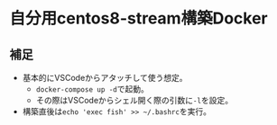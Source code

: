 # 自分用centos8-stream構築Docker

## 補足

* 基本的にVSCodeからアタッチして使う想定。
  * `docker-compose up -d`で起動。
  * その際はVSCodeからシェル開く際の引数に``-l``を設定。
* 構築直後は``echo 'exec fish' >> ~/.bashrc``を実行。
